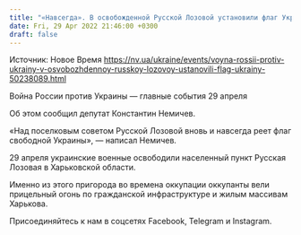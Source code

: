 ```yaml
---
title: "«Навсегда». В освобожденной Русской Лозовой установили флаг Украины"
date: Fri, 29 Apr 2022 21:46:00 +0300
draft: false
---
```

Источник: Новое Время https://nv.ua/ukraine/events/voyna-rossii-protiv-ukrainy-v-osvobozhdennoy-russkoy-lozovoy-ustanovili-flag-ukrainy-50238089.html


Война России против Украины — главные события 29 апреля

 Об этом сообщил депутат Константин Немичев.

«Над поселковым советом Русской Лозовой вновь и навсегда реет флаг свободной Украины», — написал Немичев.

29 апреля украинские военные освободили населенный пункт Русская Лозовая в Харьковской области.

Именно из этого пригорода во времена оккупации оккупанты вели прицельный огонь по гражданской инфраструктуре и жилым массивам Харькова.

Присоединяйтесь к нам в соцсетях Facebook, Telegram и Instagram.
